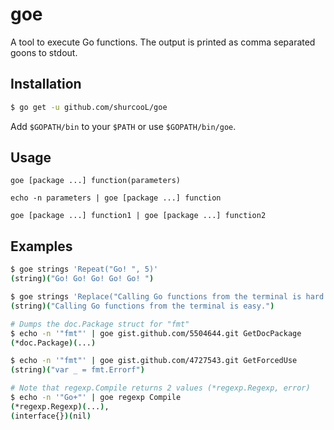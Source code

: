 goe
===

A tool to execute Go functions. The output is printed as comma separated goons to stdout.

Installation
------------
```bash
$ go get -u github.com/shurcooL/goe
```

Add `$GOPATH/bin` to your `$PATH` or use `$GOPATH/bin/goe`.

Usage
-----
```
goe [package ...] function(parameters)

echo -n parameters | goe [package ...] function

goe [package ...] function1 | goe [package ...] function2
```

Examples
--------
```bash
$ goe strings 'Repeat("Go! ", 5)'
(string)("Go! Go! Go! Go! Go! ")

$ goe strings 'Replace("Calling Go functions from the terminal is hard.", "hard", "easy", -1)'
(string)("Calling Go functions from the terminal is easy.")

# Dumps the doc.Package struct for "fmt"
$ echo -n '"fmt"' | goe gist.github.com/5504644.git GetDocPackage
(*doc.Package)(...)

$ echo -n '"fmt"' | goe gist.github.com/4727543.git GetForcedUse
(string)("var _ = fmt.Errorf")

# Note that regexp.Compile returns 2 values (*regexp.Regexp, error)
$ echo -n '"Go+"' | goe regexp Compile
(*regexp.Regexp)(...),
(interface{})(nil)
```
